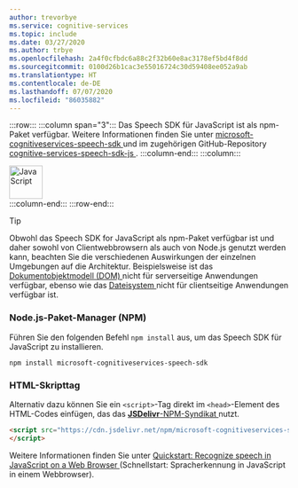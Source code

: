 ```yaml
---
author: trevorbye
ms.service: cognitive-services
ms.topic: include
ms.date: 03/27/2020
ms.author: trbye
ms.openlocfilehash: 2a4f0cfbdc6a88c2f32b60e8ac3178ef5bd4f8dd
ms.sourcegitcommit: 0100d26b1cac3e55016724c30d59408ee052a9ab
ms.translationtype: HT
ms.contentlocale: de-DE
ms.lasthandoff: 07/07/2020
ms.locfileid: "86035882"
---
```

:::row:::
    :::column span="3":::
        Das Speech SDK für JavaScript ist als npm-Paket verfügbar. Weitere Informationen finden Sie unter <a href="https://www.npmjs.com/package/microsoft-cognitiveservices-speech-sdk" target="_blank">microsoft-cognitiveservices-speech-sdk <span class="docon docon-navigate-external x-hidden-focus"></span></a> und im zugehörigen GitHub-Repository <a href="https://github.com/Microsoft/cognitive-services-speech-sdk-js" target="_blank">cognitive-services-speech-sdk-js <span class="docon docon-navigate-external x-hidden-focus"></span></a>.
    :::column-end:::
    :::column:::
        <br>
        <div class="icon is-large">
            <img alt="JavaScript" src="https://docs.microsoft.com/media/logos/logo_js.svg"  width="60px">
        </div>
    :::column-end:::
:::row-end:::

> [!TIP]
> Obwohl das Speech SDK for JavaScript als npm-Paket verfügbar ist und daher sowohl von Clientwebbrowsern als auch von Node.js genutzt werden kann, beachten Sie die verschiedenen Auswirkungen der einzelnen Umgebungen auf die Architektur. Beispielsweise ist das <a href="https://en.wikipedia.org/wiki/Document_Object_Model" target="_blank">Dokumentobjektmodell (DOM) <span class="docon docon-navigate-external x-hidden-focus"></span></a> nicht für serverseitige Anwendungen verfügbar, ebenso wie das <a href="https://nodejs.org/api/fs.html" target="_blank">Dateisystem <span class="docon docon-navigate-external x-hidden-focus"></span></a> nicht für clientseitige Anwendungen verfügbar ist.

### <a name="nodejs-package-manager-npm"></a>Node.js-Paket-Manager (NPM)

Führen Sie den folgenden Befehl `npm install` aus, um das Speech SDK für JavaScript zu installieren.

```nodejs
npm install microsoft-cognitiveservices-speech-sdk
```

### <a name="html-script-tag"></a>HTML-Skripttag

Alternativ dazu können Sie ein `<script>`-Tag direkt im `<head>`-Element des HTML-Codes einfügen, das das <a href="https://www.jsdelivr.com/package/npm/microsoft-cognitiveservices-speech-sdk" target="_blank">**JSDelivr**-NPM-Syndikat <span class="docon docon-navigate-external x-hidden-focus"></span></a> nutzt.

```html
<script src="https://cdn.jsdelivr.net/npm/microsoft-cognitiveservices-speech-sdk@latest/distrib/lib/microsoft.cognitiveservices.speech.sdk.min.js">
</script>
```

Weitere Informationen finden Sie unter <a href="https://github.com/Azure-Samples/cognitive-services-speech-sdk/tree/master/quickstart/javascript/browser" target="_blank">Quickstart: Recognize speech in JavaScript on a Web Browser <span class="docon docon-navigate-external x-hidden-focus"></span></a> (Schnellstart: Spracherkennung in JavaScript in einem Webbrowser).

